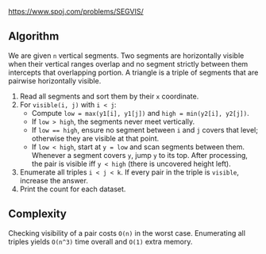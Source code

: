 https://www.spoj.com/problems/SEGVIS/

## Algorithm

We are given `n` vertical segments.  Two segments are horizontally visible when
their vertical ranges overlap and no segment strictly between them intercepts
that overlapping portion.  A triangle is a triple of segments that are pairwise
horizontally visible.

1. Read all segments and sort them by their `x` coordinate.
2. For `visible(i, j)` with `i < j`:
   - Compute `low = max(y1[i], y1[j])` and `high = min(y2[i], y2[j])`.
   - If `low > high`, the segments never meet vertically.
   - If `low == high`, ensure no segment between `i` and `j` covers that
     level; otherwise they are visible at that point.
   - If `low < high`, start at `y = low` and scan segments between them.
     Whenever a segment covers `y`, jump `y` to its top.  After processing,
     the pair is visible iff `y < high` (there is uncovered height left).
3. Enumerate all triples `i < j < k`.  If every pair in the triple is
   `visible`, increase the answer.
4. Print the count for each dataset.

## Complexity

Checking visibility of a pair costs `O(n)` in the worst case.  Enumerating all
triples yields `O(n^3)` time overall and `O(1)` extra memory.
